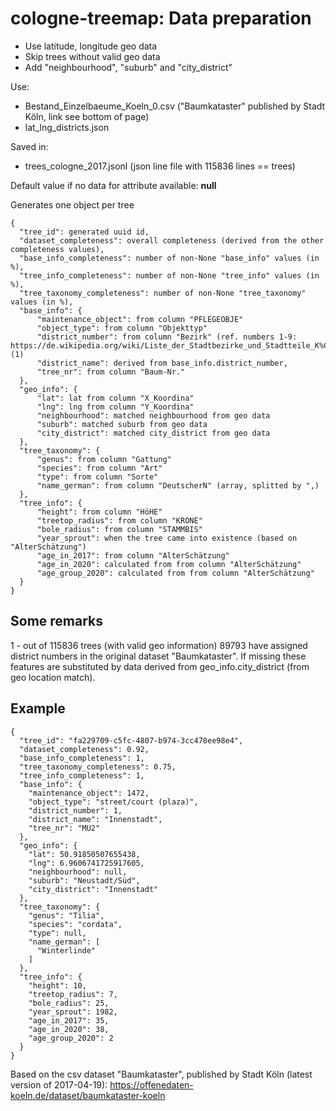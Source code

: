# cologne-treemap: Data preparation

- Use latitude, longitude geo data
- Skip trees without valid geo data
- Add "neighbourhood", "suburb" and "city_district"

Use:
- Bestand_Einzelbaeume_Koeln_0.csv ("Baumkataster" published by Stadt Köln, link see bottom of page)
- lat_lng_districts.json

Saved in: 
- trees_cologne_2017.jsonl (json line file with 115836 lines == trees) 

Default value if no data for attribute available: **null**

Generates one object per tree
```
{
  "tree_id": generated uuid id,
  "dataset_completeness": overall completeness (derived from the other completeness values),
  "base_info_completeness": number of non-None "base_info" values (in %),
  "tree_info_completeness": number of non-None "tree_info" values (in %),
  "tree_taxonomy_completeness": number of non-None "tree_taxonomy" values (in %),
  "base_info": {
      "maintenance_object": from column "PFLEGEOBJE"
      "object_type": from column "Objekttyp"
      "district_number": from column "Bezirk" (ref. numbers 1-9: https://de.wikipedia.org/wiki/Liste_der_Stadtbezirke_und_Stadtteile_K%C3%B6lns) (1)
      "district_name": derived from base_info.district_number,
      "tree_nr": from column "Baum-Nr."
  },
  "geo_info": {
      "lat": lat from column "X_Koordina"
      "lng": lng from column "Y_Koordina"
      "neighbourhood": matched neighbourhood from geo data
      "suburb": matched suburb from geo data
      "city_district": matched city_district from geo data
  },
  "tree_taxonomy": {
      "genus": from column "Gattung"
      "species": from column "Art"
      "type": from column "Sorte"
      "name_german": from column "DeutscherN" (array, splitted by ",)
  },
  "tree_info": {
      "height": from column "HöHE"
      "treetop_radius": from column "KRONE"
      "bole_radius": from column "STAMMBIS"
      "year_sprout": when the tree came into existence (based on "AlterSchätzung")
      "age_in_2017": from column "AlterSchätzung"
      "age_in_2020": calculated from from column "AlterSchätzung"
      "age_group_2020": calculated from from column "AlterSchätzung"
  }
}
```

## Some remarks
1 - out of 115836 trees (with valid geo information) 89793 have assigned district numbers in the original dataset "Baumkataster". If missing these features are substituted by data derived from geo_info.city_district (from geo location match).

## Example
```
{
  "tree_id": "fa229709-c5fc-4807-b974-3cc478ee98e4",
  "dataset_completeness": 0.92,
  "base_info_completeness": 1,
  "tree_taxonomy_completeness": 0.75,
  "tree_info_completeness": 1,
  "base_info": {
    "maintenance_object": 1472,
    "object_type": "street/court (plaza)",
    "district_number": 1,
    "district_name": "Innenstadt",
    "tree_nr": "MU2"
  },
  "geo_info": {
    "lat": 50.91850507655438,
    "lng": 6.9606741725917605,
    "neighbourhood": null,
    "suburb": "Neustadt/Süd",
    "city_district": "Innenstadt"
  },
  "tree_taxonomy": {
    "genus": "Tilia",
    "species": "cordata",
    "type": null,
    "name_german": [
      "Winterlinde"
    ]
  },
  "tree_info": {
    "height": 10,
    "treetop_radius": 7,
    "bole_radius": 25,
    "year_sprout": 1982,
    "age_in_2017": 35,
    "age_in_2020": 38,
    "age_group_2020": 2
  }
}
```

Based on the csv dataset "Baumkataster", published by Stadt Köln (latest version of 2017-04-19):
https://offenedaten-koeln.de/dataset/baumkataster-koeln


